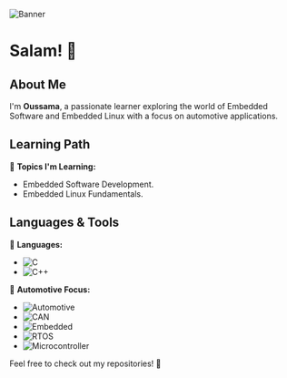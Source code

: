 ![Banner]([https://your-image-url.com](https://github.com/Ouss9ama/Ouss9ama/blob/main/linkedin%20background.jpeg?raw=true))
 
 # Salam! 👋

## About Me
I'm **Oussama**, a passionate learner exploring the world of Embedded Software and Embedded Linux with a focus on automotive applications.

## Learning Path
🔧 **Topics I'm Learning:**
- Embedded Software Development.
- Embedded Linux Fundamentals.

## Languages & Tools
🌟 **Languages:**
- ![C](https://img.shields.io/badge/C-00599C?style=flat&logo=c&logoColor=white)
- ![C++](https://img.shields.io/badge/C%2B%2B-F34B7F?style=flat&logo=c%2B%2B&logoColor=white)

🚗 **Automotive Focus:**
- ![Automotive](https://img.shields.io/badge/Automotive-FF6F61?style=flat&logo=car&logoColor=white)
- ![CAN](https://img.shields.io/badge/CAN-00599C?style=flat&logo=car&logoColor=white)
- ![Embedded](https://img.shields.io/badge/Embedded%20Systems-FFC300?style=flat&logo=chip&logoColor=black)
- ![RTOS](https://img.shields.io/badge/RTOS-4B0082?style=flat&logo=linux&logoColor=white)
- ![Microcontroller](https://img.shields.io/badge/Microcontroller-6B8E23?style=flat&logo=hardware&logoColor=white)

Feel free to check out my repositories! 🚀
